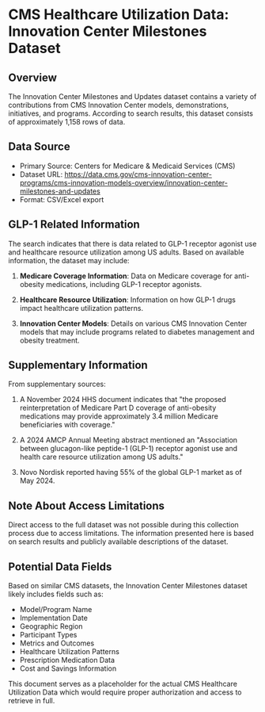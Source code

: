 # CMS Healthcare Utilization Data: Innovation Center Milestones Dataset

## Overview

The Innovation Center Milestones and Updates dataset contains a variety of contributions from CMS Innovation Center models, demonstrations, initiatives, and programs. According to search results, this dataset consists of approximately 1,158 rows of data.

## Data Source

- Primary Source: Centers for Medicare & Medicaid Services (CMS)
- Dataset URL: https://data.cms.gov/cms-innovation-center-programs/cms-innovation-models-overview/innovation-center-milestones-and-updates
- Format: CSV/Excel export

## GLP-1 Related Information

The search indicates that there is data related to GLP-1 receptor agonist use and healthcare resource utilization among US adults. Based on available information, the dataset may include:

1. **Medicare Coverage Information**: Data on Medicare coverage for anti-obesity medications, including GLP-1 receptor agonists.

2. **Healthcare Resource Utilization**: Information on how GLP-1 drugs impact healthcare utilization patterns.

3. **Innovation Center Models**: Details on various CMS Innovation Center models that may include programs related to diabetes management and obesity treatment.

## Supplementary Information

From supplementary sources:

1. A November 2024 HHS document indicates that "the proposed reinterpretation of Medicare Part D coverage of anti-obesity medications may provide approximately 3.4 million Medicare beneficiaries with coverage."

2. A 2024 AMCP Annual Meeting abstract mentioned an "Association between glucagon-like peptide-1 (GLP-1) receptor agonist use and health care resource utilization among US adults."

3. Novo Nordisk reported having 55% of the global GLP-1 market as of May 2024.

## Note About Access Limitations

Direct access to the full dataset was not possible during this collection process due to access limitations. The information presented here is based on search results and publicly available descriptions of the dataset.

## Potential Data Fields

Based on similar CMS datasets, the Innovation Center Milestones dataset likely includes fields such as:

- Model/Program Name
- Implementation Date
- Geographic Region
- Participant Types
- Metrics and Outcomes
- Healthcare Utilization Patterns
- Prescription Medication Data
- Cost and Savings Information

This document serves as a placeholder for the actual CMS Healthcare Utilization Data which would require proper authorization and access to retrieve in full.